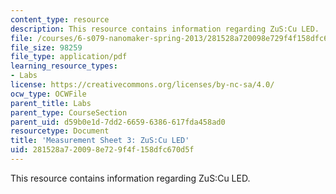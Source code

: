 ```yaml
---
content_type: resource
description: This resource contains information regarding ZuS:Cu LED.
file: /courses/6-s079-nanomaker-spring-2013/281528a720098e729f4f158dfc670d5f_MIT6_S079S13_lab03.pdf
file_size: 98259
file_type: application/pdf
learning_resource_types:
- Labs
license: https://creativecommons.org/licenses/by-nc-sa/4.0/
ocw_type: OCWFile
parent_title: Labs
parent_type: CourseSection
parent_uid: d59b0e1d-7dd2-6659-6386-617fda458ad0
resourcetype: Document
title: 'Measurement Sheet 3: ZuS:Cu LED'
uid: 281528a7-2009-8e72-9f4f-158dfc670d5f
---
```

This resource contains information regarding ZuS:Cu LED.